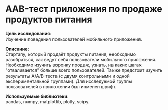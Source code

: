 # AAB-тест приложения по продаже продуктов питания

**Цель исследования**:  
Изучение поведения пользователей мобильного приложения.

**Описание**:  
Стартапу, который продаёт продукты питания, необходимо разобраться, как ведут себя пользователи мобильного приложения. Необходимо изучить воронку продаж, узнать, на каких шагах "отваливается" больше всего пользователей. Также предстоит изучить результаты A/A/B-теста (с двумя контрольными и одной экспериментальной группами). Для исследуемой группы пользователей в приложении был изменен шрифт.

**Используемые библиотеки**:  
pandas, numpy, matplotlib, plotly, scipy.